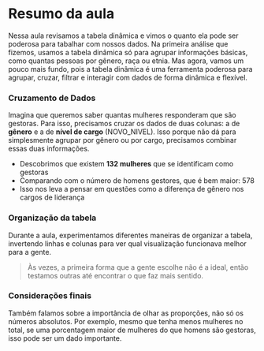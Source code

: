 # Resumo da aula

Nessa aula revisamos a tabela dinâmica e vimos o quanto ela pode ser poderosa para tabalhar com nossos dados.
Na primeira análise que fizemos, usamos a tabela dinâmica só para agrupar informações básicas, como quantas
pessoas por gênero, raça ou etnia. Mas agora, vamos um pouco mais fundo, pois a tabela dinâmica é uma ferramenta
poderosa para agrupar, cruzar, filtrar e interagir com dados de forma dinâmica e flexível.

### Cruzamento de Dados

Imagina que queremos saber quantas mulheres responderam que são gestoras. Para isso, precisamos cruzar os dados
de duas colunas: a de **gênero** e a de **nível de cargo** (NOVO_NIVEL). Isso porque não dá para simplesmente agrupar por gênero ou
por cargo, precisamos combinar essas duas informações.

- Descobrimos que existem **132 mulheres** que se identificam como gestoras
-  Comparando com o número de homens gestores, que é bem maior: 578
-  Isso nos leva a pensar em questões como a diferença de gênero nos cargos de liderança


### Organização da tabela

Durante a aula, experimentamos diferentes maneiras de organizar a tabela, invertendo linhas e colunas para ver qual
visualização funcionava melhor para a gente.

> Às vezes, a primeira forma que a gente escolhe não é a ideal, então testamos outras até encontrar o que faz mais sentido.


### Considerações finais

Também falamos sobre a importância de olhar as proporções, não só os números absolutos. Por exemplo, mesmo que tenha
menos mulheres no total, se uma porcentagem maior de mulheres do que homens são gestoras, isso pode ser um dado importante.
